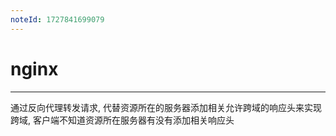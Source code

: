 ```yaml
---
noteId: 1727841699079
---
```



# nginx
---
通过反向代理转发请求, 代替资源所在的服务器添加相关允许跨域的响应头来实现跨域, 客户端不知道资源所在服务器有没有添加相关响应头